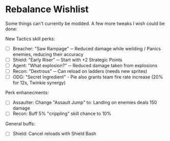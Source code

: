 # Rebalance Wishlist

Some things can't currently be modded. A few more tweaks I wish could be done:

New Tactics skill perks:

- [ ] Breacher: "Saw Rampage" ─ Reduced damage while weilding / Panics enemies, reducing their accuracy
- [ ] Shield: "Early Riser" ─ Start with +2 Strategic Points
- [ ] Agent: "What explosion?" ─ Reduced damage taken from explosions
- [ ] Recon: "Dextrous" ─ Can reload on ladders (needs new sprites)
- [ ] ODG: "Secret Ingredient" -  Pie also grants team fire rate increase (20% for 12s, Twinkie synergy)

Perk enhanecments:

- [ ] Assaulter: Change "Assault Jump" to: Landing on enemies deals 150 damage
- [ ] Recon: Buff 5% "crippling" skill chance to 10%

General buffs:

- [ ] Shield: Cancel reloads with Shield Bash
